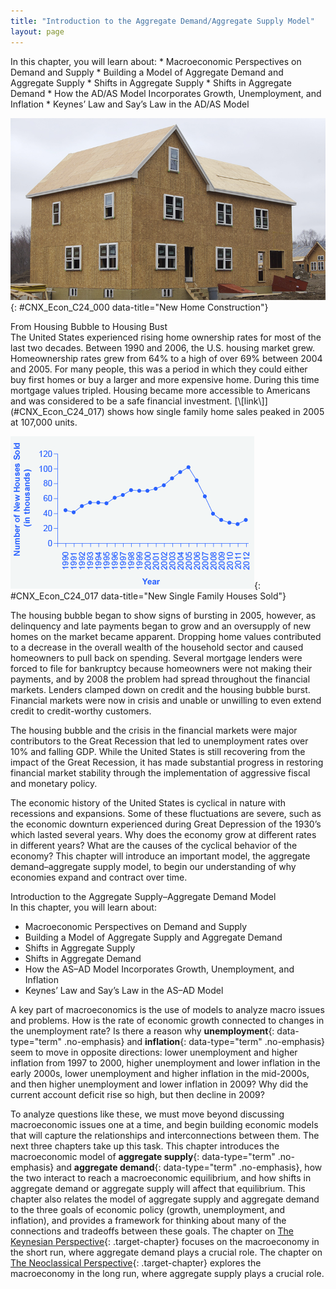 ```yaml
---
title: "Introduction to the Aggregate Demand/Aggregate Supply Model"
layout: page
---
```



<div data-type="abstract" markdown="1">
In this chapter, you will learn about:
* Macroeconomic Perspectives on Demand and Supply
* Building a Model of Aggregate Demand and Aggregate Supply
* Shifts in Aggregate Supply
* Shifts in Aggregate Demand
* How the AD/AS Model Incorporates Growth, Unemployment, and Inflation
* Keynes’ Law and Say’s Law in the AD/AS Model

</div>

<?cnx.eoc class="summary" title="Chapter Review"?>

<?cnx.eoc class="self-check-questions" title="Self-Check Questions"?>

<?cnx.eoc class="review-questions" title="Review Questions"?>

<?cnx.eoc class="critical-thinking" title="Critical Thinking Questions"?>

<?cnx.eoc class="problems" title="Problems"?>

<?cnx.eoc class="references" title="References"?>

 ![This photograph shows a new house under construction.](../resources/CNX_Econ_C24_000.jpg "At the peak of the housing bubble, many people across the country were able to secure the loans necessary to build new houses. (Credit: modification of work by Tim Pierce/Flickr Creative Commons)"){: #CNX_Econ_C24_000 data-title="New Home Construction"}

<div data-type="note" id="ch24mod00_bring" class="economics bringhome" data-label="" markdown="1">
<div data-type="title">
From Housing Bubble to Housing Bust
</div>
The United States experienced rising home ownership rates for most of the last two decades. Between 1990 and 2006, the U.S. housing market grew. Homeownership rates grew from 64% to a high of over 69% between 2004 and 2005. For many people, this was a period in which they could either buy first homes or buy a larger and more expensive home. During this time mortgage values tripled. Housing became more accessible to Americans and was considered to be a safe financial investment. [\[link\]](#CNX_Econ_C24_017) shows how single family home sales peaked in 2005 at 107,000 units.

![The figure shows that single family house sales were highest in 2005 before plummeting drastically. Between 2009 and 2012, housing sales were still lower than they had been in 1990 when they were over 40,000.](../resources/CNX_Econ_C24_017n.jpg "From the early 1990s up through 2005, the number of new single family houses sold rose steadily. In 2006, the number dropped dramatically and this dramatic decline continued through 2011. In 2012, the number sold rose a bit over previous years, but it was still lower than the number of new houses sold in 1990. (Source: U.S. Census Bureau)"){: #CNX_Econ_C24_017 data-title="New Single Family Houses Sold"}


The housing bubble began to show signs of bursting in 2005, however, as delinquency and late payments began to grow and an oversupply of new homes on the market became apparent. Dropping home values contributed to a decrease in the overall wealth of the household sector and caused homeowners to pull back on spending. Several mortgage lenders were forced to file for bankruptcy because homeowners were not making their payments, and by 2008 the problem had spread throughout the financial markets. Lenders clamped down on credit and the housing bubble burst. Financial markets were now in crisis and unable or unwilling to even extend credit to credit-worthy customers.

The housing bubble and the crisis in the financial markets were major contributors to the Great Recession that led to unemployment rates over 10% and falling GDP. While the United States is still recovering from the impact of the Great Recession, it has made substantial progress in restoring financial market stability through the implementation of aggressive fiscal and monetary policy.

The economic history of the United States is cyclical in nature with recessions and expansions. Some of these fluctuations are severe, such as the economic downturn experienced during Great Depression of the 1930’s which lasted several years. Why does the economy grow at different rates in different years? What are the causes of the cyclical behavior of the economy? This chapter will introduce an important model, the aggregate demand–aggregate supply model, to begin our understanding of why economies expand and contract over time.

</div>

<div data-type="note" id="ch24mod00_obj" class="economics chapter-objectives" data-label="" markdown="1">
<div data-type="title">
Introduction to the Aggregate Supply–Aggregate Demand Model
</div>
In this chapter, you will learn about:

* Macroeconomic Perspectives on Demand and Supply
* Building a Model of Aggregate Supply and Aggregate Demand
* Shifts in Aggregate Supply
* Shifts in Aggregate Demand
* How the AS–AD Model Incorporates Growth, Unemployment, and Inflation
* Keynes’ Law and Say’s Law in the AS–AD Model

</div>

A key part of macroeconomics is the use of models to analyze macro issues and problems. How is the rate of economic growth connected to changes in the unemployment rate? Is there a reason why **unemployment**{: data-type="term" .no-emphasis} and **inflation**{: data-type="term" .no-emphasis} seem to move in opposite directions: lower unemployment and higher inflation from 1997 to 2000, higher unemployment and lower inflation in the early 2000s, lower unemployment and higher inflation in the mid-2000s, and then higher unemployment and lower inflation in 2009? Why did the current account deficit rise so high, but then decline in 2009?

To analyze questions like these, we must move beyond discussing macroeconomic issues one at a time, and begin building economic models that will capture the relationships and interconnections between them. The next three chapters take up this task. This chapter introduces the macroeconomic model of **aggregate supply**{: data-type="term" .no-emphasis} and **aggregate demand**{: data-type="term" .no-emphasis}, how the two interact to reach a macroeconomic equilibrium, and how shifts in aggregate demand or aggregate supply will affect that equilibrium. This chapter also relates the model of aggregate supply and aggregate demand to the three goals of economic policy (growth, unemployment, and inflation), and provides a framework for thinking about many of the connections and tradeoffs between these goals. The chapter on [The Keynesian Perspective](/m48749){: .target-chapter} focuses on the macroeconomy in the short run, where aggregate demand plays a crucial role. The chapter on [The Neoclassical Perspective](/m48756){: .target-chapter} explores the macroeconomy in the long run, where aggregate supply plays a crucial role.

